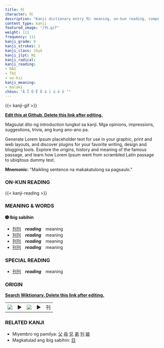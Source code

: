 ```yaml
---
title: 刊
character: 刊
description: "Kanji dictionary entry 刊: meaning, on-kun reading, compounds, origin, related kanji"
content_type: kanji
featured_image: "/刊.gif"
weight: 111
frequency: 111
kanji_grade: 9
kanji_strokes: 1
kanji_class: Jōyō
kanji_jlpt: N1
kanji_radical: 
kanji_reading: 
- DAI
- TAI
- oo-kii
kanji_meaning:
- malaki
chōon: "Ā Ī Ū Ē Ō ā ī ū ē ō ’"
---
```

[//]: # (Don't edit the line below. Kanji animated GIF code is automatically generated.)
{{< kanji-gif >}}

[//]: # (Edit below this line.)

**[Edit this at Github. Delete this link after editing.](https://github.com/tim0g/tim/tree/main/content/kanji/刊/index.md)**

Magsulat dito ng introduction tungkol sa kanji. Mga opinions, impressions, suggestions, trivia, ang kung ano-ano pa.

Generate Lorem Ipsum placeholder text for use in your graphic, print and web layouts, and discover plugins for your favorite writing, design and blogging tools. Explore the origins, history and meaning of the famous passage, and learn how Lorem Ipsum went from scrambled Latin passage to ubiqitous dummy text.
 
**Mnemonic:** "Maikling sentence na makakatulong sa pagsaulo."

### ON-KUN READING

[//]: # (Don't edit the line below. ON-KUN READING code is automatically generated.)
{{< kanji-reading >}}

### MEANING & WORDS

#### ➊ **Ibig sabihin**
  - [刊](../刊)[刊](../刊)　***reading***　meaning
  - [刊](../刊)[刊](../刊)　***reading***　meaning
  - [刊](../刊)[刊](../刊)　***reading***　meaning
  - [刊](../刊)[刊](../刊)　***reading***　meaning

### SPECIAL READING
  - [刊](../刊)[刊](../刊)　***reading***　meaning

### ORIGIN

**[Search Wiktionary. Delete this link after editing.](https://wiktionary.org/wiki/刊)**
<table class="kanji-table"><tr><td>
<img src="60px-刊-bronze.svg.png">
</td><td>▶</td><td>
<img src="60px-刊-oracle.svg.png">
</td><td>▶</td>
<td class="kanji-origin">刊</td>
</tr></table>

### RELATED KANJI
- Miyembro ng pamilya: [父](../父) [母](../母) [兄](../兄) [弟](../弟) [刊](../刊) [娘](../娘)
- Magkatulad ang ibig sabihin: [日](../日)
